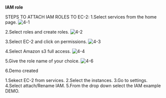 **IAM role**

STEPS TO ATTACH IAM ROLES TO EC-2:
1.Select services from the home page.
![4-1](https://user-images.githubusercontent.com/61385129/81167403-c75e0600-8fb2-11ea-8ed7-3c40bc1f3b93.jpg)

2.Select roles and create roles.
![4-2](https://user-images.githubusercontent.com/61385129/81167660-38052280-8fb3-11ea-90a5-4e775ead103d.jpg)

3.Select EC-2 and click on permissions.
![4-3](https://user-images.githubusercontent.com/61385129/81168510-c1692480-8fb4-11ea-8b56-890c684dc8d7.jpg)

4.Select Amazon s3 full access.
![4-4](https://user-images.githubusercontent.com/61385129/81168654-04c39300-8fb5-11ea-9cad-d0da2e481c7e.jpg)


5.Give the role name of your choice.
![4-6](https://user-images.githubusercontent.com/61385129/81168721-245abb80-8fb5-11ea-840f-d5f27bc00cd4.jpg)

6.Demo created



1.Sekect EC-2 from services.
2.Select the instances.
3.Go to settings.
4.Select attach/Rename IAM.
5.From the drop down select the IAM example DEMO.

